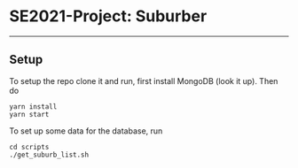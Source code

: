 # SE2021-Project: Suburber
---

## Setup
To setup the repo clone it and run, first install MongoDB (look it up). Then
do

```
yarn install
yarn start
```

To set up some data for the database, run

```
cd scripts
./get_suburb_list.sh
```
